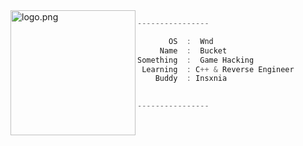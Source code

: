 <img align="left" src="https://cdn.discordapp.com/emojis/994601471595266069.webp?size=96&animated=true" alt="logo.png" width="200" /> 

```csharp
----------------

       OS  :  Wnd
     Name  :  Bucket
Something  :  Game Hacking 
 Learning  : C++ & Reverse Engineer
    Buddy  : Insxnia

    
----------------
```
